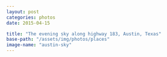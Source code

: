 ```yaml
---
layout: post
categories: photos
date: 2015-04-15

title: "The evening sky along highway 183, Austin, Texas"
base-path: "/assets/img/photos/places"
image-name: "austin-sky"
---
```

